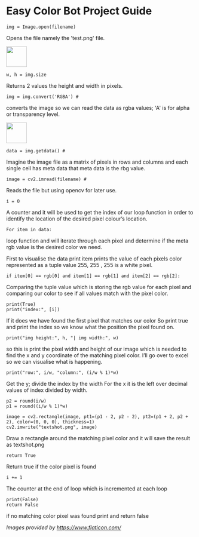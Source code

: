 # Easy Color Bot Project Guide
```
img = Image.open(filename)
```
Opens the file namely the 'test.png' file.

<img src="https://user-images.githubusercontent.com/81003470/187099244-5c4d4910-7a64-4771-8068-9f8116e0f3ba.png" width="55">

```
w, h = img.size
```
Returns 2 values the height and width in pixels.

```
img = img.convert('RGBA') # 
```
converts the image so we can read the data as rgba values; 'A' is for alpha or transparency level.

<img src="https://user-images.githubusercontent.com/81003470/187099175-d5eda19e-a9b0-497c-bf55-0bb6835eb451.png" width="55">

```
data = img.getdata() # 
```
Imagine the image file as a matrix of pixels in rows and columns and each single cell has meta data that meta data is the rbg value.
```
image = cv2.imread(filename) # 
```
Reads the file but using opencv for later use.
```
i = 0
```
A counter and it will be used to get the index of our loop function in order to identify the location of the desired pixel colour’s location.
```
For item in data: 
```
loop function and will iterate through each pixel and determine if the meta rgb value is the desired color we need. 

First to visualise the data print item prints the value of each pixels color represented as a tuple value 255, 255 , 255 is a white pixel.

```
if item[0] == rgb[0] and item[1] == rgb[1] and item[2] == rgb[2]: 
```
Comparing the tuple value which is storing the rgb value for each pixel and comparing our color to see if all values match with the pixel color. 
```
print(True)
print("index:", [i])
```
If it does we have found the first pixel that matches our color
So print true and print the index so we know what the position the pixel found on.
```
print("img height:", h, "| img width:", w)
```
so this is print the pixel width and height of our image which is needed to find the x and y coordinate of the matching pixel color.
I’ll go over to excel so we can visualise what is happening.
```
print("row:", i/w, "column:", (i/w % 1)*w)
```
Get the y; divide the index by the width
For the x it is the left over decimal values of index divided by width.
```
p2 = round(i/w)
p1 = round((i/w % 1)*w)
```
```
image = cv2.rectangle(image, pt1=(p1 - 2, p2 - 2), pt2=(p1 + 2, p2 + 2), color=(0, 0, 0), thickness=1)
cv2.imwrite("textshot.png", image)
```
Draw a rectangle around the matching pixel color and it will save the result as textshot.png
```
return True
```
Return true if the color pixel is found
```
i += 1 
```
The counter at the end of loop which is incremented at each loop
```
print(False)
return False
```
if no matching color pixel was found print and return false

_Images provided by https://www.flaticon.com/_
